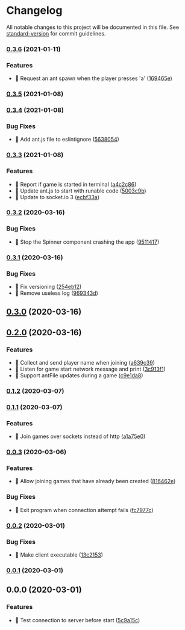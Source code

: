 # Changelog

All notable changes to this project will be documented in this file. See [standard-version](https://github.com/conventional-changelog/standard-version) for commit guidelines.

### [0.3.6](https://github.com/jonpepler/ant-party-client/compare/v0.3.5...v0.3.6) (2021-01-11)


### Features

* 🎸 Request an ant spawn when the player presses 'a' ([169465e](https://github.com/jonpepler/ant-party-client/commit/169465ec82671e272484f668941942283ee56f68))

### [0.3.5](https://github.com/jonpepler/ant-party-client/compare/v0.3.4...v0.3.5) (2021-01-08)

### [0.3.4](https://github.com/jonpepler/ant-party-client/compare/v0.3.3...v0.3.4) (2021-01-08)


### Bug Fixes

* 🐛 Add ant.js file to eslintignore ([5638054](https://github.com/jonpepler/ant-party-client/commit/5638054bf68a76319a55303ece3b8ad876384ea6))

### [0.3.3](https://github.com/jonpepler/ant-party-client/compare/v0.3.2...v0.3.3) (2021-01-08)


### Features

* 🎸 Report if game is started in terminal ([a4c2c86](https://github.com/jonpepler/ant-party-client/commit/a4c2c86cd3a2ff627d48bbb1cccfc7637a681ea1))
* 🎸 Update ant.js to start with runable code ([5003c9b](https://github.com/jonpepler/ant-party-client/commit/5003c9ba3fac15428c0f4bd35f438b7aad1750f6))
* 🎸 Update to socket.io 3 ([ecbf33a](https://github.com/jonpepler/ant-party-client/commit/ecbf33a999a7963179258b0b6eaa63f034ca5b7c))

### [0.3.2](https://github.com/jonpepler/ant-party-client/compare/v0.3.1...v0.3.2) (2020-03-16)


### Bug Fixes

* 🐛 Stop the Spinner component crashing the app ([9511417](https://github.com/jonpepler/ant-party-client/commit/95114178df8bef87986286921d80ce0864faf9d8))

### [0.3.1](https://github.com/jonpepler/ant-party-client/compare/v0.3.0...v0.3.1) (2020-03-16)


### Bug Fixes

* 🐛 Fix versioning ([254eb12](https://github.com/jonpepler/ant-party-client/commit/254eb12f744c7434383f2546781a17fb8872f92a))
* 🐛 Remove useless log ([969343d](https://github.com/jonpepler/ant-party-client/commit/969343d88ea5cefda4d5f448cf97f8cd6f3067d8))

## [0.3.0](https://github.com/jonpepler/ant-party-client/compare/v0.2.0...v0.3.0) (2020-03-16)

## [0.2.0](https://github.com/jonpepler/ant-party-client/compare/v0.1.2...v0.2.0) (2020-03-16)


### Features

* 🎸 Collect and send player name when joining ([a639c39](https://github.com/jonpepler/ant-party-client/commit/a639c398d4972603bd070a1c096b2187ac671d67))
* 🎸 Listen for game start network message and print ([3c913f1](https://github.com/jonpepler/ant-party-client/commit/3c913f1f32736f1cefeb4e661d0bd0fcdb4bb8e0))
* 🎸 Support antFile updates during a game ([c9e1da8](https://github.com/jonpepler/ant-party-client/commit/c9e1da82c900ab0beae740bfcf3d8ace5c46e265))

### [0.1.2](https://github.com/jonpepler/ant-party-client/compare/v0.1.1...v0.1.2) (2020-03-07)

### [0.1.1](https://github.com/jonpepler/ant-party-client/compare/v0.0.3...v0.1.1) (2020-03-07)


### Features

* 🎸 Join games over sockets instead of http ([a1a75e0](https://github.com/jonpepler/ant-party-client/commit/a1a75e0e5396770c8a855336025974c9e6473c87))

### [0.0.3](https://github.com/jonpepler/ant-party-client/compare/v0.0.2...v0.0.3) (2020-03-06)


### Features

* 🎸 Allow joining games that have already been created ([816462e](https://github.com/jonpepler/ant-party-client/commit/816462e7f614c759f34e6fc1379c5b4616248ddd))


### Bug Fixes

* 🐛 Exit program when connection attempt fails ([fc7977c](https://github.com/jonpepler/ant-party-client/commit/fc7977c68d1297fb24218eee2a692ec7264a6f2b))

### [0.0.2](https://github.com/jonpepler/ant-party-client/compare/v0.0.1...v0.0.2) (2020-03-01)


### Bug Fixes

* 🐛 Make client executable ([13c2153](https://github.com/jonpepler/ant-party-client/commit/13c2153cfaf6261e26e11e8a8427de5a7a3e1805))

### [0.0.1](https://github.com/jonpepler/ant-party-client/compare/v0.0.0...v0.0.1) (2020-03-01)

## 0.0.0 (2020-03-01)


### Features

* 🎸 Test connection to server before start ([5c9a15c](https://github.com/jonpepler/ant-party-client/commit/5c9a15cb137a314e3b8f43bcc59eac5d0abf3019))
